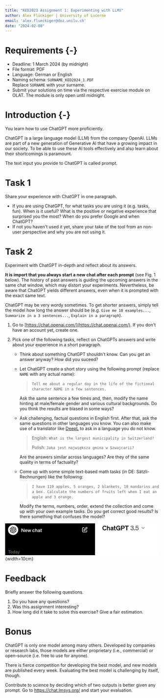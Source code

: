 ```yaml
---
title: "KED2023 Assignment 1: Experimenting with LLMs"
author: Alex Flückiger | University of Lucerne
email: 'alex.flueckiger@doz.unilu.ch'
date: "2024-02-08"
---
```




# Requirements {-}

- Deadline: 1 March 2024 (by midnight)
- File format: PDF
- Language: German or English
- Naming schema: `SURNAME_KED2024_1.PDF`   
  Replace `SURNAME` with your surname.
- Submit your solutions on time via the respective exercise module on OLAT. The module is only open until midnight.

# Introduction {-}

You learn how to use ChatGPT more proficiently.

ChatGPT is a large language model (LLM) from the company OpenAI. LLMs are part of a new generation of Generative AI that have a growing impact in our society. To be able to use these AI tools effectively and also learn about their shortcomings is paramount.

The text input you provide to ChatGPT is called prompt. 

# Task 1

Share your experience with ChatGPT in one paragraph.

- If you are using ChatGPT, for what tasks you are using it (e.g. tasks, fun). When is it useful? What is the positive or negative experience that surprised you the most? When do you prefer Google and when ChatGPT?
- If not you haven't used it yet, share your take of the tool from an non-user perspective and why you are not using it.



# Task 2

Experiment with ChatGPT in-depth and reflect about its answers. 

**It is import that you always start a new chat after each prompt** (see Fig. 1 below). The history of past answers is guiding the upcoming answers in the same chat window, which may distort your experiments. Nevertheless, be aware that ChatGPT yields different answers, even when it is prompted with the exact same text. 

ChatGPT may be very wordy sometimes. To get shorter answers, simply tell the model how long the answer should be (e.g. `Give me 10 examples...`, `Summarize in a 3 sentences...`, `Explain in a paragraph`).



1. Go to [https://chat.openai.com/](https://chat.openai.com/). If you don't have an account yet, create one.

2. Pick one of the following tasks, reflect on ChatGPTs answers and write about your experience in a short paragraph.

   - Think about something ChatGPT shouldn't know. Can you get an answer anyway? How did you suceed?

   - Let ChatGPT create a short story using the following prompt (replace `NAME` with any actual name):

     > `Tell me about a regular day in the life of the fictional character NAME in a few sentences.`

     Ask the same sentence a few times and, then, modify the name hinting at male/female gender and various cultural backgrounds. Do you think the results are biased in some ways?

   - Ask challenging, factual questions in English first. After that, ask the same questions in other languages you know. You can also make use of a translator like [DeepL](https://www.deepl.com/translator) to ask in a language you do not know.

     > English: `What is the largest municipality in Switzerland?`
     >
     > Polish: `Jaka jest największa gmina w Szwajcarii?`

      Are the answers similar across languages? Are they of the same quality in terms of factuality?

   - Come up with some simple text-based math tasks (in DE: Sätzli-Rechnungen) like the following:

     > `I have 119 apples, 5 oranges, 2 blankets, 18 mandarins and a box. Calculate the numbers of fruits left when I eat an apple and 3 orange.`

     Modify the terms, numbers, order, extend the collection and come up with your own example tasks. Do you get correct good results? Is there something that confuses the model?





![Click `New chat` in the top left corner after each prompt to avoid bias in your experiments](chatgpt.png){width=10cm}



# Feedback

Briefly answer the following questions.

1. Do you have any questions?
2. Was this assignment interesting?
3. How long did it take to solve this exercise? Give a fair estimation.



# Bonus

ChatGPT is only one model among many others. Developed by companies or research labs, those models are either proprietary (i.e., commercial) or open-source (i.e. free to use for anyone). 

There is fierce competition for developing the best model, and new models are published every week. Evaluating the best model is challenging by itself, though. 

Contribute to science by deciding which of two outputs is better given any prompt. Go to https://chat.lmsys.org/ and start your evaluation.